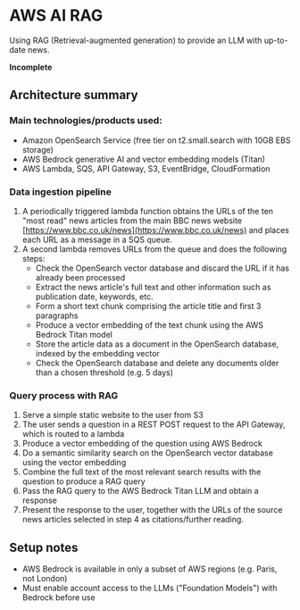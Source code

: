 # AWS AI RAG

Using RAG (Retrieval-augmented generation) to provide an LLM with up-to-date news.

**Incomplete**

## Architecture summary

### Main technologies/products used:
- Amazon OpenSearch Service (free tier on t2.small.search with 10GB EBS storage)
- AWS Bedrock generative AI and vector embedding models (Titan)
- AWS Lambda, SQS, API Gateway, S3, EventBridge, CloudFormation


### Data ingestion pipeline

1. A periodically triggered lambda function obtains the URLs of the ten "most read" news articles from the main BBC news website [https://www.bbc.co.uk/news](https://www.bbc.co.uk/news) and places each URL as a message in a SQS queue.
2. A second lambda removes URLs from the queue and does the following steps:
    - Check the OpenSearch vector database and discard the URL if it has already been processed
    - Extract the news article's full text and other information such as publication date, keywords, etc.
    - Form a short text chunk comprising the article title and first 3 paragraphs
    - Produce a vector embedding of the text chunk using the AWS Bedrock Titan model
    - Store the article data as a document in the OpenSearch database, indexed by the embedding vector
    - Check the OpenSearch database and delete any documents older than a chosen threshold (e.g. 5 days)


### Query process with RAG

1. Serve a simple static website to the user from S3
2. The user sends a question in a REST POST request to the API Gateway, which is routed to a lambda
3. Produce a vector embedding of the question using AWS Bedrock
4. Do a semantic similarity search on the OpenSearch vector database using the vector embedding
5. Combine the full text of the most relevant search results with the question to produce a RAG query
6. Pass the RAG query to the AWS Bedrock Titan LLM and obtain a response
7. Present the response to the user, together with the URLs of the source news articles selected in step 4 as citations/further reading.


## Setup notes

- AWS Bedrock is available in only a subset of AWS regions (e.g. Paris, not London)
- Must enable account access to the LLMs ("Foundation Models") with Bedrock before use

